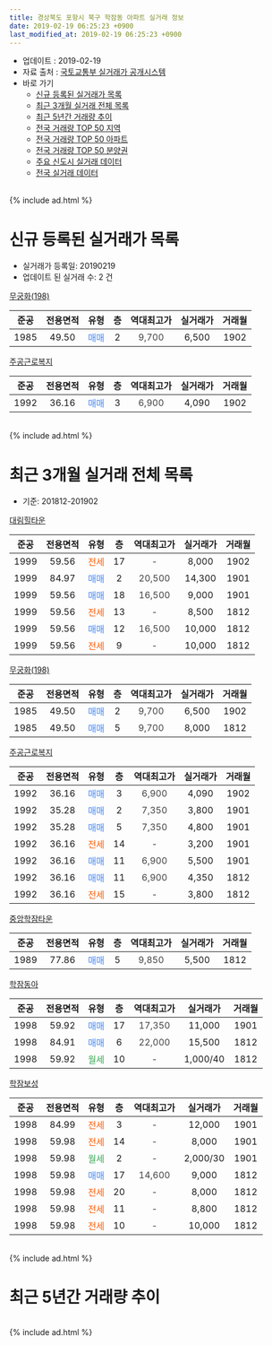 ```yaml
---
title: 경상북도 포항시 북구 학잠동 아파트 실거래 정보
date: 2019-02-19 06:25:23 +0900
last_modified_at: 2019-02-19 06:25:23 +0900
---
```


* 업데이트 : 2019-02-19
* 자료 출처 : [국토교통부 실거래가 공개시스템](http://rt.molit.go.kr)
* 바로 가기
    * [신규 등록된 실거래가 목록](#신규-등록된-실거래가-목록)
    * [최근 3개월 실거래 전체 목록](#최근-3개월-실거래-전체-목록)
    * [최근 5년간 거래량 추이](#최근-5년간-거래량-추이)
    * [전국 거래량 TOP 50 지역](https://inasie.github.io/apt-trade-info/최근-3개월-전국에서-가장-거래가-많이-발생한-지역)
    * [전국 거래량 TOP 50 아파트](https://inasie.github.io/apt-trade-info/최근-3개월-전국에서-가장-거래가-많이-발생한-아파트)
    * [전국 거래량 TOP 50 분양권](https://inasie.github.io/apt-trade-info/최근-3개월-전국에서-가장-거래가-많이-발생한-분양권)
    * [주요 신도시 실거래 데이터](https://inasie.github.io/apt-trade-info/주요-신도시)
    * [전국 실거래 데이터](https://inasie.github.io/apt-trade-info/전국)
<br>
{% include ad.html %}
<br>

# 신규 등록된 실거래가 목록
* 실거래가 등록일: 20190219
* 업데이트 된 실거래 수: 2 건


[무궁화(198)](https://search.naver.com/search.naver?query=%EA%B2%BD%EC%83%81%EB%B6%81%EB%8F%84+%ED%8F%AC%ED%95%AD%EC%8B%9C+%EB%B6%81%EA%B5%AC+%ED%95%99%EC%9E%A0%EB%8F%99+%EB%AC%B4%EA%B6%81%ED%99%94%28198%29)

|준공|전용면적|유형|층|역대최고가|실거래가|거래월|
|:---:|:---:|:---:|:---:|:---:|:---:|:---:|
|1985|49.50|<span style="color:#4285f3">매매</span>|2|<span style="color:#444444">9,700</span>|6,500|1902|

[주공근로복지](https://search.naver.com/search.naver?query=%EA%B2%BD%EC%83%81%EB%B6%81%EB%8F%84+%ED%8F%AC%ED%95%AD%EC%8B%9C+%EB%B6%81%EA%B5%AC+%ED%95%99%EC%9E%A0%EB%8F%99+%EC%A3%BC%EA%B3%B5%EA%B7%BC%EB%A1%9C%EB%B3%B5%EC%A7%80)

|준공|전용면적|유형|층|역대최고가|실거래가|거래월|
|:---:|:---:|:---:|:---:|:---:|:---:|:---:|
|1992|36.16|<span style="color:#4285f3">매매</span>|3|<span style="color:#444444">6,900</span>|4,090|1902|


<br>
{% include ad.html %}
<br>

# 최근 3개월 실거래 전체 목록
* 기준: 201812-201902


[대림힐타운](https://search.naver.com/search.naver?query=%EA%B2%BD%EC%83%81%EB%B6%81%EB%8F%84+%ED%8F%AC%ED%95%AD%EC%8B%9C+%EB%B6%81%EA%B5%AC+%ED%95%99%EC%9E%A0%EB%8F%99+%EB%8C%80%EB%A6%BC%ED%9E%90%ED%83%80%EC%9A%B4)

|준공|전용면적|유형|층|역대최고가|실거래가|거래월|
|:---:|:---:|:---:|:---:|:---:|:---:|:---:|
|1999|59.56|<span style="color:#ff5a00">전세</span>|17|<span style="color:#444444">-</span>|8,000|1902|
|1999|84.97|<span style="color:#4285f3">매매</span>|2|<span style="color:#444444">20,500</span>|14,300|1901|
|1999|59.56|<span style="color:#4285f3">매매</span>|18|<span style="color:#444444">16,500</span>|9,000|1901|
|1999|59.56|<span style="color:#ff5a00">전세</span>|13|<span style="color:#444444">-</span>|8,500|1812|
|1999|59.56|<span style="color:#4285f3">매매</span>|12|<span style="color:#444444">16,500</span>|10,000|1812|
|1999|59.56|<span style="color:#ff5a00">전세</span>|9|<span style="color:#444444">-</span>|10,000|1812|

[무궁화(198)](https://search.naver.com/search.naver?query=%EA%B2%BD%EC%83%81%EB%B6%81%EB%8F%84+%ED%8F%AC%ED%95%AD%EC%8B%9C+%EB%B6%81%EA%B5%AC+%ED%95%99%EC%9E%A0%EB%8F%99+%EB%AC%B4%EA%B6%81%ED%99%94%28198%29)

|준공|전용면적|유형|층|역대최고가|실거래가|거래월|
|:---:|:---:|:---:|:---:|:---:|:---:|:---:|
|1985|49.50|<span style="color:#4285f3">매매</span>|2|<span style="color:#444444">9,700</span>|6,500|1902|
|1985|49.50|<span style="color:#4285f3">매매</span>|5|<span style="color:#444444">9,700</span>|8,000|1812|

[주공근로복지](https://search.naver.com/search.naver?query=%EA%B2%BD%EC%83%81%EB%B6%81%EB%8F%84+%ED%8F%AC%ED%95%AD%EC%8B%9C+%EB%B6%81%EA%B5%AC+%ED%95%99%EC%9E%A0%EB%8F%99+%EC%A3%BC%EA%B3%B5%EA%B7%BC%EB%A1%9C%EB%B3%B5%EC%A7%80)

|준공|전용면적|유형|층|역대최고가|실거래가|거래월|
|:---:|:---:|:---:|:---:|:---:|:---:|:---:|
|1992|36.16|<span style="color:#4285f3">매매</span>|3|<span style="color:#444444">6,900</span>|4,090|1902|
|1992|35.28|<span style="color:#4285f3">매매</span>|2|<span style="color:#444444">7,350</span>|3,800|1901|
|1992|35.28|<span style="color:#4285f3">매매</span>|5|<span style="color:#444444">7,350</span>|4,800|1901|
|1992|36.16|<span style="color:#ff5a00">전세</span>|14|<span style="color:#444444">-</span>|3,200|1901|
|1992|36.16|<span style="color:#4285f3">매매</span>|11|<span style="color:#444444">6,900</span>|5,500|1901|
|1992|36.16|<span style="color:#4285f3">매매</span>|11|<span style="color:#444444">6,900</span>|4,350|1812|
|1992|36.16|<span style="color:#ff5a00">전세</span>|15|<span style="color:#444444">-</span>|3,800|1812|

[중앙학잠타운](https://search.naver.com/search.naver?query=%EA%B2%BD%EC%83%81%EB%B6%81%EB%8F%84+%ED%8F%AC%ED%95%AD%EC%8B%9C+%EB%B6%81%EA%B5%AC+%ED%95%99%EC%9E%A0%EB%8F%99+%EC%A4%91%EC%95%99%ED%95%99%EC%9E%A0%ED%83%80%EC%9A%B4)

|준공|전용면적|유형|층|역대최고가|실거래가|거래월|
|:---:|:---:|:---:|:---:|:---:|:---:|:---:|
|1989|77.86|<span style="color:#4285f3">매매</span>|5|<span style="color:#444444">9,850</span>|5,500|1812|

[학잠동아](https://search.naver.com/search.naver?query=%EA%B2%BD%EC%83%81%EB%B6%81%EB%8F%84+%ED%8F%AC%ED%95%AD%EC%8B%9C+%EB%B6%81%EA%B5%AC+%ED%95%99%EC%9E%A0%EB%8F%99+%ED%95%99%EC%9E%A0%EB%8F%99%EC%95%84)

|준공|전용면적|유형|층|역대최고가|실거래가|거래월|
|:---:|:---:|:---:|:---:|:---:|:---:|:---:|
|1998|59.92|<span style="color:#4285f3">매매</span>|17|<span style="color:#444444">17,350</span>|11,000|1901|
|1998|84.91|<span style="color:#4285f3">매매</span>|6|<span style="color:#444444">22,000</span>|15,500|1812|
|1998|59.92|<span style="color:#34a853">월세</span>|10|<span style="color:#444444">-</span>|1,000/40|1812|

[학잠보성](https://search.naver.com/search.naver?query=%EA%B2%BD%EC%83%81%EB%B6%81%EB%8F%84+%ED%8F%AC%ED%95%AD%EC%8B%9C+%EB%B6%81%EA%B5%AC+%ED%95%99%EC%9E%A0%EB%8F%99+%ED%95%99%EC%9E%A0%EB%B3%B4%EC%84%B1)

|준공|전용면적|유형|층|역대최고가|실거래가|거래월|
|:---:|:---:|:---:|:---:|:---:|:---:|:---:|
|1998|84.99|<span style="color:#ff5a00">전세</span>|3|<span style="color:#444444">-</span>|12,000|1901|
|1998|59.98|<span style="color:#ff5a00">전세</span>|14|<span style="color:#444444">-</span>|8,000|1901|
|1998|59.98|<span style="color:#34a853">월세</span>|2|<span style="color:#444444">-</span>|2,000/30|1901|
|1998|59.98|<span style="color:#4285f3">매매</span>|17|<span style="color:#444444">14,600</span>|9,000|1812|
|1998|59.98|<span style="color:#ff5a00">전세</span>|20|<span style="color:#444444">-</span>|8,000|1812|
|1998|59.98|<span style="color:#ff5a00">전세</span>|11|<span style="color:#444444">-</span>|8,800|1812|
|1998|59.98|<span style="color:#ff5a00">전세</span>|10|<span style="color:#444444">-</span>|10,000|1812|


<br>
{% include ad.html %}
<br>

# 최근 5년간 거래량 추이


<div style="width:100%;">
    <canvas id="deal_progress" height="200"></canvas>
</div>

<script>
new Chart(document.getElementById("deal_progress"), {
    type: 'line',
    data: {
        labels: ['201402','201403','201404','201405','201406','201407','201408','201409','201410','201411','201412','201501','201502','201503','201504','201505','201506','201507','201508','201509','201510','201511','201512','201601','201602','201603','201604','201605','201606','201607','201608','201609','201610','201611','201612','201701','201702','201703','201704','201705','201706','201707','201708','201709','201710','201711','201712','201801','201802','201803','201804','201805','201806','201807','201808','201809','201810','201811','201812','201901','201902'],
        datasets: [{
            label: '매매',
            pointRadius: 1,
            data: [21, 26, 18, 16, 24, 19, 25, 22, 19, 20, 17, 26, 16, 32, 34, 17, 22, 13, 14, 19, 19, 11, 3, 7, 10, 7, 14, 13, 11, 7, 13, 15, 15, 16, 7, 9, 14, 6, 14, 7, 18, 10, 6, 8, 9, 8, 4, 5, 9, 14, 4, 7, 12, 7, 6, 10, 5, 7, 6, 6, 2],
            borderColor: "rgba(255, 201, 14, 1)",
            backgroundColor: "rgba(255, 201, 14, 0.5)",
            fill: false,
            lineTension: 0
        },{
            label: '전월세',
            pointRadius: 1,
            data: [6, 10, 5, 8, 12, 9, 7, 9, 8, 2, 3, 4, 5, 12, 2, 5, 12, 8, 8, 5, 8, 8, 4, 7, 12, 13, 6, 11, 3, 9, 7, 9, 12, 10, 5, 5, 8, 4, 7, 8, 2, 1, 5, 9, 9, 6, 4, 5, 11, 10, 6, 15, 6, 8, 5, 12, 10, 6, 7, 4, 1],
            borderColor: "rgba(0, 141, 185, 1)",
            backgroundColor: "rgba(0, 141, 185, 0.5)",
            fill: false,
            lineTension: 0
        }
        ]
    },
    options: {
        responsive: true,
        title: {
            display: false
        },
        tooltips: {
            mode: 'index',
            intersect: false
        },
        hover: {
            mode: 'nearest',
            intersect: true
        },
        scales: {
            xAxes: [{
                display: true,
                scaleLabel: {
                    display: true,
                    labelString: '년/월'
                }
            }],
            yAxes: [{
                display: true,
                ticks: {
                    suggestedMin: 0,
                },
                scaleLabel: {
                    display: true,
                    labelString: '실거래 수'
                }
            }]
        }
    }
});

</script>


<br>
{% include ad.html %}
<br>

